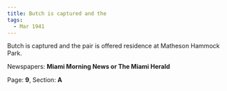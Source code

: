 ```yaml
---  
title: Butch is captured and the  
tags:  
  - Mar 1941  
---  
```

  
Butch is captured and the pair is offered residence at Matheson Hammock Park.  
  
Newspapers: **Miami Morning News or The Miami Herald**  
  
Page: **9**, Section: **A** 

